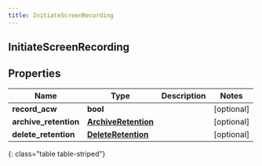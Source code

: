 ```yaml
---
title: InitiateScreenRecording
---
```

## InitiateScreenRecording

## Properties

|Name | Type | Description | Notes|
|------------ | ------------- | ------------- | -------------|
| **record_acw** | **bool** |  | [optional] |
| **archive_retention** | [**ArchiveRetention**](ArchiveRetention.html) |  | [optional] |
| **delete_retention** | [**DeleteRetention**](DeleteRetention.html) |  | [optional] |
{: class="table table-striped"}


